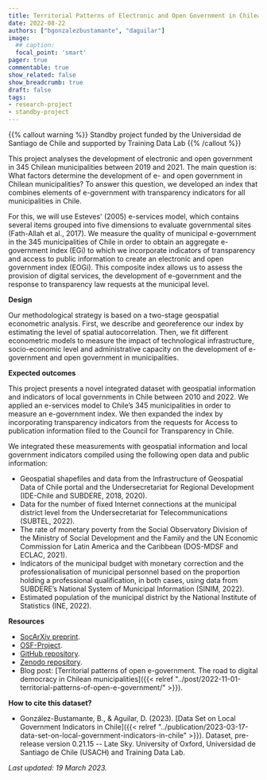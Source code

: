 ```yaml
---
title: Territorial Patterns of Electronic and Open Government in Chilean Municipalities
date: 2022-08-22
authors: ["bgonzalezbustamante", "daguilar"]
image:
  ## caption: 
  focal_point: 'smart'
pager: true
commentable: true
show_related: false
show_breadcrumb: true
draft: false
tags:
- research-project
- standby-project
---
```


{{% callout warning %}}
Standby project funded by the Universidad de Santiago de Chile and supported by Training Data Lab
{{% /callout %}}

This project analyses the development of electronic and open government in 345 Chilean municipalities between 2019 and 2021. The main question is: What factors determine the development of e- and open government in Chilean municipalities? To answer this question, we developed an index that combines elements of e-government with transparency indicators for all municipalities in Chile.

<!--more-->

For this, we will use Esteves' (2005) e-services model, which contains several items grouped into five dimensions to evaluate governmental sites (Fath-Allah et al., 2017). We measure the quality of municipal e-government in the 345 municipalities of Chile in order to obtain an aggregate e-government index (EGi) to which we incorporate indicators of transparency and access to public information to create an electronic and open government index (EOGi). This composite index allows us to assess the provision of digital services, the development of e-government and the response to transparency law requests at the municipal level.

**Design**

Our methodological strategy is based on a two-stage geospatial econometric analysis. First, we describe and georeference our index by estimating the level of spatial autocorrelation. Then, we fit different econometric models to measure the impact of technological infrastructure, socio-economic level and administrative capacity on the development of e-government and open government in municipalities.

**Expected outcomes**

This project presents a novel integrated dataset with geospatial information and indicators of local governments in Chile between 2010 and 2022. We applied an e-services model to Chile’s 345 municipalities in order to measure an e-government index. We then expanded the index by incorporating transparency indicators from the requests for Access to publication information filed to the Council for Transparency in Chile.

We integrated these measurements with geospatial information and local government indicators compiled using the following open data and public information:

* Geospatial shapefiles and data from the Infrastructure of Geospatial Data of Chile portal and the Undersecretariat for Regional Development (IDE-Chile and SUBDERE, 2018, 2020).
* Data for the number of fixed Internet connections at the municipal district level from the Undersecretariat for Telecommunications (SUBTEL, 2022).
* The rate of monetary poverty from the Social Observatory Division of the Ministry of Social Development and the Family and the UN Economic Commission for Latin America and the Caribbean (DOS-MDSF and ECLAC, 2021).
* Indicators of the municipal budget with monetary correction and the professionalisation of municipal personnel based on the proportion holding a professional qualification, in both cases, using data from SUBDERE’s National System of Municipal Information (SINIM, 2022).
* Estimated population of the municipal district by the National Institute of Statistics (INE, 2022).

**Resources**

* [SocArXiv preprint](https://doi.org/10.31235/osf.io/gt8a5).
* [OSF-Project](https://doi.org/10.17605/OSF.IO/32WSK).
* [GitHub repository](https://github.com/bgonzalezbustamante/local-gov-indicators).
* [Zenodo repository](https://doi.org/10.5281/zenodo.7568387).
* Blog post: [Territorial patterns of open e-government. The road to digital democracy in Chilean municipalities]({{< relref "../post/2022-11-01-territorial-patterns-of-open-e-government/" >}}).

**How to cite this dataset?**

* González-Bustamante, B., & Aguilar, D. (2023). [Data Set on Local Government Indicators in Chile]({{< relref "../publication/2023-03-17-data-set-on-local-government-indicators-in-chile" >}}). Dataset, pre-release version 0.21.15 -- Late Sky. University of Oxford, Universidad de Santiago de Chile (USACH) and Training Data Lab.

_Last updated: 19 March 2023._
